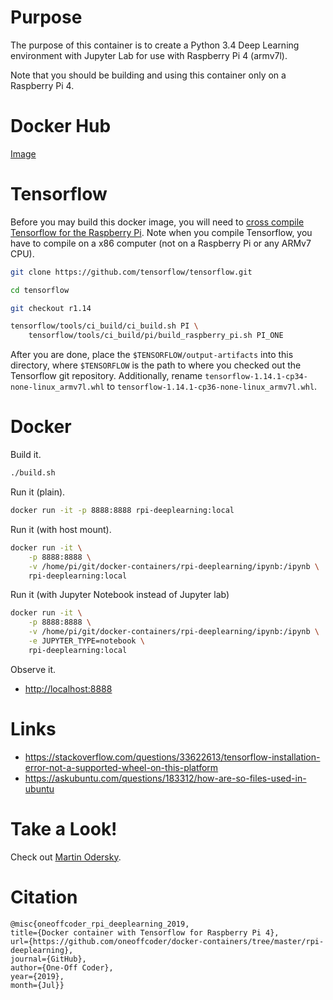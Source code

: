 # Purpose

The purpose of this container is to create a Python 3.4 Deep Learning environment with Jupyter Lab for use with Raspberry Pi 4 (armv7l).

Note that you should be building and using this container only on a Raspberry Pi 4.

# Docker Hub

[Image](https://hub.docker.com/r/oneoffcoder/rpi-deeplearning)

# Tensorflow

Before you may build this docker image, you will need to [cross compile Tensorflow for the Raspberry Pi](https://www.tensorflow.org/install/source_rpi). Note when you compile Tensorflow, you have to compile on a x86 computer (not on a Raspberry Pi or any ARMv7 CPU).

```bash
git clone https://github.com/tensorflow/tensorflow.git

cd tensorflow

git checkout r1.14

tensorflow/tools/ci_build/ci_build.sh PI \
    tensorflow/tools/ci_build/pi/build_raspberry_pi.sh PI_ONE
```

After you are done, place the `$TENSORFLOW/output-artifacts` into this directory, where `$TENSORFLOW` is the path to where you checked out the Tensorflow git repository. Additionally, rename `tensorflow-1.14.1-cp34-none-linux_armv7l.whl` to `tensorflow-1.14.1-cp36-none-linux_armv7l.whl`.

# Docker

Build it.

```bash
./build.sh
```

Run it (plain).

```bash
docker run -it -p 8888:8888 rpi-deeplearning:local
```

Run it (with host mount).

```bash
docker run -it \
    -p 8888:8888 \
    -v /home/pi/git/docker-containers/rpi-deeplearning/ipynb:/ipynb \
    rpi-deeplearning:local
```

Run it (with Jupyter Notebook instead of Jupyter lab)

```bash
docker run -it \
    -p 8888:8888 \
    -v /home/pi/git/docker-containers/rpi-deeplearning/ipynb:/ipynb \
    -e JUPYTER_TYPE=notebook \
    rpi-deeplearning:local
```

Observe it.

* [http://localhost:8888](http://localhost:8888)

# Links

* https://stackoverflow.com/questions/33622613/tensorflow-installation-error-not-a-supported-wheel-on-this-platform
* https://askubuntu.com/questions/183312/how-are-so-files-used-in-ubuntu

# Take a Look!

Check out [Martin Odersky](https://en.wikipedia.org/wiki/Martin_Odersky).

# Citation

```
@misc{oneoffcoder_rpi_deeplearning_2019, 
title={Docker container with Tensorflow for Raspberry Pi 4}, 
url={https://github.com/oneoffcoder/docker-containers/tree/master/rpi-deeplearning}, 
journal={GitHub},
author={One-Off Coder}, 
year={2019}, 
month={Jul}}
```
